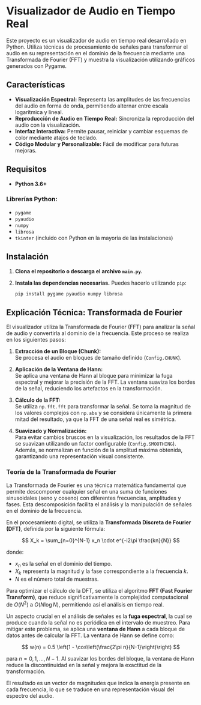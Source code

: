 # Visualizador de Audio en Tiempo Real

Este proyecto es un visualizador de audio en tiempo real desarrollado en Python. Utiliza técnicas de procesamiento de señales para transformar el audio en su representación en el dominio de la frecuencia mediante una Transformada de Fourier (FFT) y muestra la visualización utilizando gráficos generados con Pygame.

## Características

- **Visualización Espectral:** Representa las amplitudes de las frecuencias del audio en forma de onda, permitiendo alternar entre escala logarítmica y lineal.
- **Reproducción de Audio en Tiempo Real:** Sincroniza la reproducción del audio con la visualización.
- **Interfaz Interactiva:** Permite pausar, reiniciar y cambiar esquemas de color mediante atajos de teclado.
- **Código Modular y Personalizable:** Fácil de modificar para futuras mejoras.

## Requisitos

- **Python 3.6+**

### Librerías Python:
- `pygame`
- `pyaudio`
- `numpy`
- `librosa`
- `tkinter` (incluido con Python en la mayoría de las instalaciones)

## Instalación

1. **Clona el repositorio o descarga el archivo `main.py`.**

2. **Instala las dependencias necesarias.** Puedes hacerlo utilizando `pip`:

   ```bash
   pip install pygame pyaudio numpy librosa

## Explicación Técnica: Transformada de Fourier

El visualizador utiliza la Transformada de Fourier (FFT) para analizar la señal de audio y convertirla al dominio de la frecuencia. Este proceso se realiza en los siguientes pasos:

1. **Extracción de un Bloque (Chunk):**  
   Se procesa el audio en bloques de tamaño definido (`Config.CHUNK`).

2. **Aplicación de la Ventana de Hann:**  
   Se aplica una ventana de Hann al bloque para minimizar la fuga espectral y mejorar la precisión de la FFT. La ventana suaviza los bordes de la señal, reduciendo los artefactos en la transformación.

3. **Cálculo de la FFT:**  
   Se utiliza `np.fft.fft` para transformar la señal. Se toma la magnitud de los valores complejos con `np.abs` y se considera únicamente la primera mitad del resultado, ya que la FFT de una señal real es simétrica.

4. **Suavizado y Normalización:**  
   Para evitar cambios bruscos en la visualización, los resultados de la FFT se suavizan utilizando un factor configurable (`Config.SMOOTHING`). Además, se normalizan en función de la amplitud máxima obtenida, garantizando una representación visual consistente.

### Teoría de la Transformada de Fourier

La Transformada de Fourier es una técnica matemática fundamental que permite descomponer cualquier señal en una suma de funciones sinusoidales (seno y coseno) con diferentes frecuencias, amplitudes y fases. Esta descomposición facilita el análisis y la manipulación de señales en el dominio de la frecuencia.

En el procesamiento digital, se utiliza la **Transformada Discreta de Fourier (DFT)**, definida por la siguiente fórmula:

$$
X_k = \sum_{n=0}^{N-1} x_n \cdot e^{-i2\pi \frac{kn}{N}}
$$

donde:
- $x_n$ es la señal en el dominio del tiempo.
- $X_k$ representa la magnitud y la fase correspondiente a la frecuencia $k$.
- $N$ es el número total de muestras.

Para optimizar el cálculo de la DFT, se utiliza el algoritmo **FFT (Fast Fourier Transform)**, que reduce significativamente la complejidad computacional de $O(N^2)$ a $O(N \log N)$, permitiendo así el análisis en tiempo real.

Un aspecto crucial en el análisis de señales es la **fuga espectral**, la cual se produce cuando la señal no es periódica en el intervalo de muestreo. Para mitigar este problema, se aplica una **ventana de Hann** a cada bloque de datos antes de calcular la FFT. La ventana de Hann se define como:

$$
w(n) = 0.5 \left(1 - \cos\left(\frac{2\pi n}{N-1}\right)\right)
$$

para $n = 0, 1, \dots, N-1$. Al suavizar los bordes del bloque, la ventana de Hann reduce la discontinuidad en la señal y mejora la exactitud de la transformación.

El resultado es un vector de magnitudes que indica la energía presente en cada frecuencia, lo que se traduce en una representación visual del espectro del audio.


